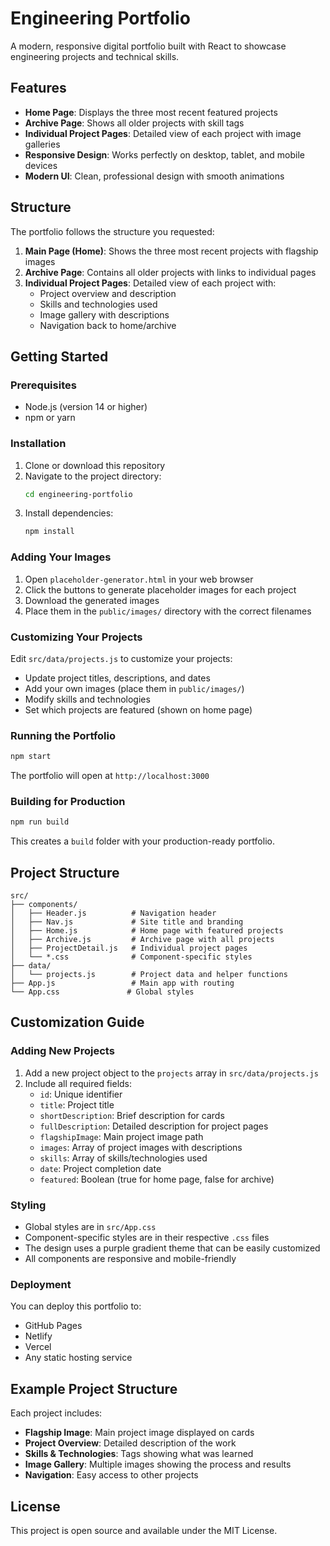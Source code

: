 # Engineering Portfolio

A modern, responsive digital portfolio built with React to showcase engineering projects and technical skills.

## Features

- **Home Page**: Displays the three most recent featured projects
- **Archive Page**: Shows all older projects with skill tags
- **Individual Project Pages**: Detailed view of each project with image galleries
- **Responsive Design**: Works perfectly on desktop, tablet, and mobile devices
- **Modern UI**: Clean, professional design with smooth animations

## Structure

The portfolio follows the structure you requested:

1. **Main Page (Home)**: Shows the three most recent projects with flagship images
2. **Archive Page**: Contains all older projects with links to individual pages
3. **Individual Project Pages**: Detailed view of each project with:
   - Project overview and description
   - Skills and technologies used
   - Image gallery with descriptions
   - Navigation back to home/archive

## Getting Started

### Prerequisites

- Node.js (version 14 or higher)
- npm or yarn

### Installation

1. Clone or download this repository
2. Navigate to the project directory:
   ```bash
   cd engineering-portfolio
   ```
3. Install dependencies:
   ```bash
   npm install
   ```

### Adding Your Images

1. Open `placeholder-generator.html` in your web browser
2. Click the buttons to generate placeholder images for each project
3. Download the generated images
4. Place them in the `public/images/` directory with the correct filenames

### Customizing Your Projects

Edit `src/data/projects.js` to customize your projects:

- Update project titles, descriptions, and dates
- Add your own images (place them in `public/images/`)
- Modify skills and technologies
- Set which projects are featured (shown on home page)

### Running the Portfolio

```bash
npm start
```

The portfolio will open at `http://localhost:3000`

### Building for Production

```bash
npm run build
```

This creates a `build` folder with your production-ready portfolio.

## Project Structure

```
src/
├── components/
│   ├── Header.js          # Navigation header
│   ├── Nav.js             # Site title and branding
│   ├── Home.js            # Home page with featured projects
│   ├── Archive.js         # Archive page with all projects
│   ├── ProjectDetail.js   # Individual project pages
│   └── *.css              # Component-specific styles
├── data/
│   └── projects.js        # Project data and helper functions
├── App.js                 # Main app with routing
└── App.css               # Global styles
```

## Customization Guide

### Adding New Projects

1. Add a new project object to the `projects` array in `src/data/projects.js`
2. Include all required fields:
   - `id`: Unique identifier
   - `title`: Project title
   - `shortDescription`: Brief description for cards
   - `fullDescription`: Detailed description for project pages
   - `flagshipImage`: Main project image path
   - `images`: Array of project images with descriptions
   - `skills`: Array of skills/technologies used
   - `date`: Project completion date
   - `featured`: Boolean (true for home page, false for archive)

### Styling

- Global styles are in `src/App.css`
- Component-specific styles are in their respective `.css` files
- The design uses a purple gradient theme that can be easily customized
- All components are responsive and mobile-friendly

### Deployment

You can deploy this portfolio to:
- GitHub Pages
- Netlify
- Vercel
- Any static hosting service

## Example Project Structure

Each project includes:
- **Flagship Image**: Main project image displayed on cards
- **Project Overview**: Detailed description of the work
- **Skills & Technologies**: Tags showing what was learned
- **Image Gallery**: Multiple images showing the process and results
- **Navigation**: Easy access to other projects

## License

This project is open source and available under the MIT License.
